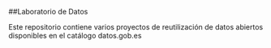 ##Laboratorio de Datos

Este repositorio contiene varios proyectos de reutilización de datos abiertos disponibles en el catálogo datos.gob.es
